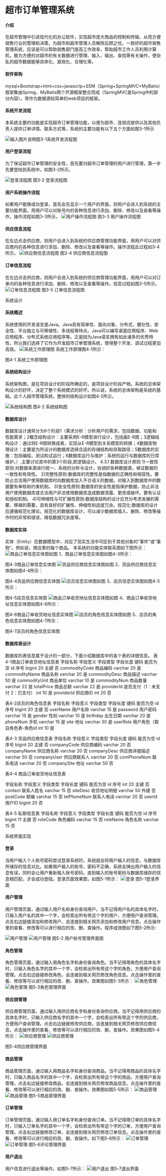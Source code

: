 # 超市订单管理系统

#### 介绍
在超市管理中引进现代化的办公软件，实现超市庞大商品的控制和传输，从而方便销售行业的管理和决策，为超市和超市管理人员解除后顾之忧。一款好的超市销售管理系统，应该是可以帮助销售部门提高工作效率，帮助超市工作人员利用计算机，极为方便的对超市的有关数据进行管理、输入、输出、查找等有关操作，使杂乱的超市数据能够具体化、直观化、合理化等。

#### 软件架构
mysql+Bootstrap+html+css+javascrip+SSM（Spring+SpringMVC+MyBatis）框架集由Spring、MyBatis两个开源框架整合而成（SpringMVC是Spring中的部分内容）。常作为数据源较简单的web项目的框架。



#### 系统开发流程	
本系统主要的功能是实现超市订单管理功能，以便为超市、连锁店提供以及其他负责人提供订单详情、联系方式等，系统的主要功能有以下五个方面如图3-1所示

  ![输入图片说明](https://images.gitee.com/uploads/images/2021/1118/151133_f90219e1_8746031.jpeg "系统开发流程.jpg"
)图3-1系统开发流程图

#### 用户登录流程
为了保证超市订单管理的安全性，首先要对超市订单管理的用户进行管理，第一步先要登陆到系统中。如图3-2所示。

![登录流程图](https://images.gitee.com/uploads/images/2021/1118/151251_31b6dba6_8746031.png "登录流程图.png")
图3-2 登录流程图

#### 用户系统操作流程
如果用户能够成功登录，首先会先显示一个用户的界面，则用户会进入到系统的主要功能界面，用用户可以对账号内的各种信息进行添加、删除、修改以及查看等操作。操作流程如图3-3所示。
![用户操作流程图](https://images.gitee.com/uploads/images/2021/1118/151541_0dd23fcc_8746031.jpeg "用户操作流程图.jpg")
图3-3 用户操作流程图

#### 供应信息流程
在左边点击供应商，则用户会进入到系统的供应商管理功能界面，用用户可以对供应商内的各种信息进行添加、删除、修改以及查看等操作。操作流程此过程如3-4所示。
 ![供应商信息流程图](https://images.gitee.com/uploads/images/2021/1118/151704_92bea7e1_8746031.jpeg "供应商信息流程图.jpg")
图3-4 供应商信息流程图

#### 订单信息流程
在左边点击供应商，则用户会进入到系统的供应商管理功能界面，用用户可以对订单内的各种信息进行添加、删除、修改以及查看等操作。信息过程如图3-5所示。
![订单信息流程图](https://images.gitee.com/uploads/images/2021/1118/152224_99df7e19_8746031.jpeg "订单信息流程图.jpg")
图3-5 订单信息流程图



系统设计
#### 系统概述
系统使用的开发语言是Java。Java具有简单性、面向对象、分布式、健壮性、安全性、平台独立与可移植性、多线程等特点。Java可以编写桌面应用程序、Web应用程序、分布式系统应用程序等。正是因为Java语言拥有如此诸多的优秀特性，所以我们选择了它作为开发超市订单管理系统，使得整个开发、调试过程更加高效。
![系统工作原理图](https://images.gitee.com/uploads/images/2021/1118/152337_112080f5_8746031.jpeg "系统工作原理图.jpg")
系统工作原理图4-1所示：
 
图4-1 系统工作原理图
#### 系统结构设计
系统架构图，是在项目设计的阶段所确定的，是项目设计阶段产物。系统的总体架构设计的好坏，决定了整个系统模式的好坏。所以说，系统的总体架构是系统的基础。此个人超市管理系统，整体的结构设计如图4-2所示。

 
![系统结构图](https://images.gitee.com/uploads/images/2021/1118/152510_621ef43b_8746031.jpeg "系统结构图.jpg")
图4-2 系统结构图
#### 数据库设计
数据库设计通常分为6个阶段1（需求分析：分析用户的需求，包括数据、功能和性能需求；2概念结构设计：主要采用E-R模型进行设计，包括画E-R图；3逻辑结构设计：通过将E-R图转换成表，实现从E-R模型到关系模型的转换；4数据库物理设计：主要是为所设计的数据库选择合适的存储结构和存取路径；5数据库的实施：包括编程、测试和试运行；6数据库运行与维护：系统的运行与数据库的日常维护。）,主要讨论其中的第3个阶段,即逻辑设计。
4.3.1 数据库设计原则
1)一致性原则:对数据来源进行统一、系统的分析与设计，协调好各种数据源，保证数据的一致性和有效性。
2)完整性原则:数据库的完整性是指数据的正确性和相容性。要防止合法用户使用数据库时向数据库加入不合语义的数据。对输入到数据库中的数据要有审核和约束机制。
3)安全性原则:数据库的安全性是指保护数据，防止非法用户使用数据库或合法用户非法使用数据库造成数据泄露、更改或破坏。要有认证和授权机制。
4)可伸缩性与可扩展性原则:数据库结构的设计应充分考虑发展的需要、移植的需要，具有良好的扩展性、伸缩性和适度冗余。规范化:数据库的设计应遵循规范化理论。规范化的数据库设计，可以减少数据库插入、删除、修改等操作时的异常和错误，降低数据冗余度等。

#### 数据库实体
实体（Entity）在数据模型中，对应了现实生活中可区别于其他对象的“事件”或“事物”。例如说，商店里的每个商品。
本系统的功能实体联系图如下图所示：
![商品订单信息实体图如图](https://images.gitee.com/uploads/images/2021/1118/152537_a11c0b06_8746031.png "商品订单信息实体图如图.png")
1、商品订单信息实体图如图4-3所示：
 
图4-3商品订单信息实体图
![货品供应商信息实体图如图](https://images.gitee.com/uploads/images/2021/1118/152606_ed08b3b4_8746031.png "货品供应商信息实体图如图.png")
2、货品供应商信息实体图如图4-4所示：

 
图4-4货品供应商信息实体图
![店员信息实体图如图](https://images.gitee.com/uploads/images/2021/1118/152622_4db4cef1_8746031.png "店员信息实体图如图.png")
3、店员信息实体图如图4-5所示：
 
图4-5店员信息实体图
![商品订单收货地址信息实体图如图](https://images.gitee.com/uploads/images/2021/1118/152632_9d287bdc_8746031.png "商品订单收货地址信息实体图如图.png")
4、商品订单收货地址信息实体图如图4-6所示：

 
图4-6商品订单收货地址信息实体图
![店员的角色信息实体图如图](https://images.gitee.com/uploads/images/2021/1118/152641_9481c405_8746031.png "店员的角色信息实体图如图.png")
5、店员的角色信息实体图如图4-7所示：

 
图4-7店员的角色信息实体图


#### 数据库表设计
数据库的表信息属于设计的一部分，下面介绍数据库中的各个表的详细信息。
表4-1商品订单收货地址信息表
字段名称	字段意义	字段类型	字段长度	键码	能否为空
id	序号	bigint	20	主键	否
commodityCode	商品编码	varchar	20		是
commodityName	商品名称	varchar	20		是
commodityDesc	商品描述	varchar	50		是
commodityUnit	商品单位	varchar	10		是
commodityNum	商品数量	varchar	22		是
totalPrice	商品总额	varchar	22		是
providerId	是否支付（1：未支付 2：已支付）	int	10		是
providerId	供应商ID	int	20		否


表4-2店员的角色信息表
字段名称	字段意义	字段类型	字段长度	键码	能否为空
id	序号	bigint	20	主键	否
userName	用户名称	varchar	15		是
password	用户密码	varchar	15		是
gender	性别	varchar	10		是
birthday	出生日期	varchar	20		是
phoneNum	手机	varchar	15		是
site	地址	varchar	30		是
userRole	用户角色（取自角色表-角色id	int	10		是

表4-3 货品供应商信息表
字段名称	字段意义	字段类型	字段长度	键码	能否为空
id	序号	bigint	20	主键	否
companyCode	供应商编码	varchar	20		否
companyName	供应商名称	varchar	20		否
companyDesc	供应商详细描述	varchar	50		否
companyUser	供应商联系人	varchar	20		否
comPhoneNum	联系电话	varchar	20		否
companySite	地址	varchar	50		否

表4-4 商品订单收货地址信息表

字段名称	字段意义	字段类型	字段长度	键码	能否为空
id	序号	int	20	主键	否
contact	联系人姓名	varchar	15		否
siteDesc	收货地址明细	varchar	50	外键	否
postCode	邮编	varchar	15		否
telPhoneNum	联系人电话	varchar	20		否
userId	用户ID	bigint	20		否


表4-5 私聊信息表
字段名称	字段意义	字段类型	字段长度	键码	能否为空
id	序号	bigint	11	主键	否
roleCode	角色编码	varchar	15		否
roleName	角色名称	varchar	15		否


 系统界面实现
####  登录
当用户输入个人账号密码尝试登录系统时，系统就会将用户输入的信息，与数据库所储存的信息对比。如果用户输入的账号、密码不正确，系统会弹出用户输入的信息有误，同时会让用户重新输入账号密码，直到输入的账号密码与数据库储存的信息相匹配，才会成功登陆。登录页面效果图，如图5-1所示：
![登录](https://images.gitee.com/uploads/images/2021/1118/152821_80f7daed_8746031.png "登录.png")
图5-1登录界面
####  用户管理
用户管理页面，通过输入用户名和身份查询用户。当不记得用户名的具体名字时，只输入用户名的其中一个字，会检索出所有带这个字的用户，方便用户查询管理。点击右边链接添加和修改用户，会连接到相关网页添加和修改用户信息。点击操作里的查看、修改等可以进行相应的改、删、查操作。程序成效图如下图5-2所示:
 
 ![用户管理](https://images.gitee.com/uploads/images/2021/1118/152836_6be426ac_8746031.png "用户管理.png")
![用户管理](https://images.gitee.com/uploads/images/2021/1118/152842_148369a0_8746031.png "用户管理.png")
图5-2 用户账号管理界面图

####  角色管理
角色管理页面，通过输入用角色名字和身份查询角色。当不记得用角色的具体名字时，只输入角色名字的其中一个字，会检索出所有带这个字的角色，方便用户查询管理。点击右边链接修改角色，会连接到相关网页修改角色信息。点击操作里的查看、修改等可以进行相应的改、删、查操作。效果图如图5-3所示： 
 ![角色管理](https://images.gitee.com/uploads/images/2021/1118/152904_4a3ed92d_8746031.png "角色管理.png")
![角色管理](https://images.gitee.com/uploads/images/2021/1118/152909_7da327ba_8746031.png "角色管理.png")
图5-3角色管理界面
####  供应商管理
供应商管理页面，通过输入用供应商名字和身份查询供应商。当不记得用供应商的具体名字时，只输入供应商名字的其中一个字，会检索出所有带这个字的供应商，方便用户查询管理。点击右边链接修改供应商，会连接到相关网页修改供应商信息。点击操作里的查看、修改等可以进行相应的改、删、查操作。效果图如图5-4所示：
![供应商管理](https://images.gitee.com/uploads/images/2021/1118/152915_042f7041_8746031.png "供应商管理.png")
![供应商管理](https://images.gitee.com/uploads/images/2021/1118/152926_6a174917_8746031.png "供应商管理.png")

图5-4供应商管理界面
#### 商品管理
商品管理页面，通过输入用商品名字和身份查询商品。当不记得用商品的具体名字时，只输入商品名字的其中一个字，会检索出所有带这个字的商品，方便用户查询管理。点击右边链接修改商品，会连接到相关网页修改商品信息。点击操作里的查看、修改等可以进行相应的改、删、查操作。效果图如图5-5所示：
![商品管理](https://images.gitee.com/uploads/images/2021/1118/152940_b93f72c1_8746031.png "商品管理.png")
![商品管理](https://images.gitee.com/uploads/images/2021/1118/152945_6ea9e108_8746031.png "商品管理.png")
图5-5商品管理界面
#### 订单管理
订单管理页面，通过输入用订单名字和身份查询订单。当不记得用订单的具体名字时，只输入订单名字的其中一个字，会检索出所有带这个字的订单，方便用户查询管理。点击右边链接修改订单，会连接到相关网页修改订单信息。点击操作里的查看、修改等可以进行相应的改、删、查操作。如下图5-6所示：
 ![订单管理](https://images.gitee.com/uploads/images/2021/1118/152951_87154c4f_8746031.png "订单管理.png")
 ![订单管理](https://images.gitee.com/uploads/images/2021/1118/152956_14262c38_8746031.png "订单管理.png")
图5-6评论管理界面
####  用户退出
用户信息进行退出等操作。如图5-7所示：
 ![用户退出](https://images.gitee.com/uploads/images/2021/1118/153001_1107fa24_8746031.png "用户退出.png")
图5-7退出界面


